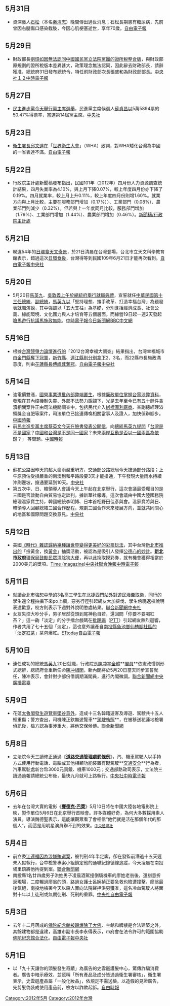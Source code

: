 <noinclude></noinclude>

## 5月31日

  - 資深藝人[石松](../Page/石松_\(藝人\).md "wikilink")（本名[秦清志](https://zh.wikipedia.org/wiki/秦清志 "wikilink")）晚間傳出過世消息；石松長期患有糖尿病，先前曾因右腿傷口感染截肢，今因心肌梗塞逝世，享年70歲。[自由電子報](https://web.archive.org/web/20120603222738/http://iservice.libertytimes.com.tw/liveNews/news.php?no=647709)

## 5月29日

  - 財政部長[劉憶如因無法認同](../Page/劉憶如.md "wikilink")[中國國民黨立法院黨團的證所稅整合版](../Page/中國國民黨.md "wikilink")，與財政部原規劃的證所稅版本差異甚大，政策理念無法認同，因此辭去財政部長，請辭獲准，總統府31日發布總統令，特任前財政部次長張盛和為財政部部長。[中央社１](http://www.cna.com.tw/News/firstnews/201205290012.aspx)[２](http://www.cna.com.tw/News/firstnews/201205310069.aspx)[中時電子報](https://web.archive.org/web/20120601235603/http://news.chinatimes.com/focus/501011240/132012052901159.html)

## 5月27日

  - [民主進步黨今天舉行黨主席選舉](../Page/民主進步黨.md "wikilink")，民進黨主席候選人[蘇貞昌以](../Page/蘇貞昌.md "wikilink")5萬5894票的50.47%得票率，當選第14屆黨主席。[中央社](http://www.cna.com.tw/News/firstnews/201205270062.aspx)

## 5月23日

  - [衛生署長](https://zh.wikipedia.org/wiki/衛生署 "wikilink")[邱文達在](../Page/邱文達.md "wikilink")「[世界衛生大會](https://zh.wikipedia.org/wiki/世界衛生大會 "wikilink")」（WHA）致詞，對WHA矮化台灣為中國的一省表達不滿。[自由電子報](https://web.archive.org/web/20120526015440/http://www.libertytimes.com.tw/2012/new/may/24/today-fo4.htm)

## 5月22日

  - 行政院主計處新聞稿發布指出，民國101年（2012年）四月份人力資源調查統計結果，四月失業率為4.10%，與上月下降0.07%，較上年度四月份亦下降了0.19%。四月就業率，較上月上升0.11%，較上年度四月份則增1.60%。就業方向與上月比較，主要在服務部門增加（0.17%））、工業部門（0.08%）、農業部門則減少（0.32%）。但若與上一年度同月比較，服務部門增加（1.79%）、工業部門增加（1.44%）、農業部門增加（0.46%）。[新聞稿/行政院主計處](http://www.dgbas.gov.tw/public/Attachment/25228251171.pdf)

## 5月21日

  - 睽違54年的[日環食天文奇景](https://zh.wikipedia.org/wiki/日環食 "wikilink")，於21日清晨在台灣登場，台北市立天文科學教育館表示，錯過這次[日環食後](https://zh.wikipedia.org/wiki/日環食 "wikilink")，台灣得等到民國109年6月21日才能再次看到。[自由電子報](http://iservice.libertytimes.com.tw/liveNews/news.php?no=643047&type=%E7%94%9F%E6%B4%BB)[中央社](https://web.archive.org/web/20140607004936/http://www.cna.com.tw/Topic/Popular/2946-1/201205210021.aspx)

## 5月20日

  - 5月20日[馬英九](../Page/馬英九.md "wikilink")、[吳敦義上午於總統府舉行就職典禮](https://zh.wikipedia.org/wiki/吳敦義 "wikilink")，宣誓就任[中華民國](../Page/中華民國.md "wikilink")[第十三任總統](../Page/中華民國總統.md "wikilink")、[副總統](../Page/中華民國副總統.md "wikilink")，[馬英九以](../Page/馬英九.md "wikilink")「堅持理想、攜手改革、打造幸福台灣」為題發表就職演說，其中強調以「五大支柱」為基礎，分別含括經濟成長、社會公義、綠能環境、文化國力與人才培育等五個層面。而綠營19日起一連2天發起[嗆馬遊行抗議馬施政無能](../Page/519嗆馬踹共大遊行.md "wikilink")。[中時電子報](https://web.archive.org/web/20120523034806/http://news.chinatimes.com/focus/501011192/132012052000403.html)[今日新聞網](http://www.nownews.com/2012/05/20/91-2815718.htm)[BBC中文網](http://www.bbc.co.uk/zhongwen/trad/chinese_news/2012/05/120518_masupport_byjames.shtml)

## 5月16日

  - 根據[台灣競爭力論壇進行的](https://zh.wikipedia.org/wiki/台灣競爭力論壇 "wikilink")「2012台灣幸福大調查」結果指出，台灣幸福城市由[金門縣奪下冠軍](../Page/金門縣.md "wikilink")，[新竹縣](../Page/新竹縣.md "wikilink")、[連江縣則分別拿下](https://zh.wikipedia.org/wiki/連江縣_\(中華民國\) "wikilink")2、3名，而22縣市長施政滿意度，則由[花蓮縣長](../Page/花蓮縣.md "wikilink")[傅崐萁奪冠](../Page/傅崐萁.md "wikilink")。[自由電子報](http://iservice.libertytimes.com.tw/liveNews/news.php?no=640744&type=%E7%94%9F%E6%B4%BB)[中央社](https://web.archive.org/web/20160304101015/http://www.cna.com.tw/News/aIPL/201205160079.aspx)

## 5月14日

  - 油電價雙漲，[國營事業遭批內部弊端叢生](https://zh.wikipedia.org/wiki/國營事業 "wikilink")，根據[廉政單位掌握](https://zh.wikipedia.org/wiki/廉政單位 "wikilink")[台電涉弊資料](https://zh.wikipedia.org/wiki/台電 "wikilink")，發現在其內控機制失靈、外部不法勢力覬覦下，光是去年至今已有五十餘件貪瀆相關案件正由司法機關調查中，包括民代介入[綁標圖利廠商](https://zh.wikipedia.org/wiki/綁標 "wikilink")、某副總經理溢領獎金自肥等案件，司法單位已接連傳喚相關當事人及證人，加快偵辦腳步。[中國時報](https://web.archive.org/web/20120518101059/http://news.chinatimes.com/politics/11050202/112012051400072.html)
  - 前[民主進步黨主席](../Page/民主進步黨.md "wikilink")[蔡英文今天在](../Page/蔡英文.md "wikilink")[臉書發表公開信](https://zh.wikipedia.org/wiki/臉書 "wikilink")，向[總統](../Page/總統.md "wikilink")[馬英九提問](../Page/馬英九.md "wikilink")「[台灣是不是](https://zh.wikipedia.org/wiki/台灣 "wikilink")[國家](https://zh.wikipedia.org/wiki/國家 "wikilink")？[中國和](../Page/中國.md "wikilink")[台灣是不是同一國家](https://zh.wikipedia.org/wiki/台灣 "wikilink")？未來[兩岸互動是否以](https://zh.wikipedia.org/wiki/兩岸 "wikilink")[一國兩區為依歸](https://zh.wikipedia.org/wiki/一國兩區 "wikilink")？」
    等問題。[中國時報](https://web.archive.org/web/20120517004238/http://news.chinatimes.com/politics/11050202/132012051400745.html)

## 5月13日

  - 蘇花公路因昨天的超大豪雨嚴重坍方，交通部公路總局今天搶通部分路段；上午原預估受損嚴重的南澳到和平路段要3天才能搶通，下午發現大量雨水持續沖刷邊坡，搶通要延到10天。[中央社](http://www.cna.com.tw/News/FirstNews/201205130041.aspx)
  - 第五次中、日、韓領導人會議今天上午起在北京舉行，這次會議最受矚目的是三國是否啟動自由貿易協定談判。據新華社報導，這次會議由中國大陸國務院總理溫家寶主持，韓國總統李明博、日本首相野田佳彥與會。溫家寶將與日、韓領導人回顧總結三國合作歷程，規劃三國合作未來發展方向，並就共同關心的地區和國際問題交換意見。[中央社](http://www.cna.com.tw/News/FirstNews/201205130021.aspx)

## 5月12日

  - 美國[《時代》雜誌歸納幾種讓世界變得更美好的](https://zh.wikipedia.org/wiki/時代_\(雜誌\) "wikilink")[彩票玩法](../Page/彩票.md "wikilink")，其中台灣[新北市推出的](https://zh.wikipedia.org/wiki/新北市 "wikilink")「撿黃金，換[黃金](https://zh.wikipedia.org/wiki/黃金 "wikilink")」抽獎活動，被認為是吸引人發揮[公德心的妙計](https://zh.wikipedia.org/wiki/公德 "wikilink")。**[新北市政府](../Page/新北市政府.md "wikilink")**[環保局鼓勵民眾清除狗大便](../Page/环境保护.md "wikilink")，再以此換取摸彩券，就有機會獲得相當於2000美元的獎項。[Time
    (magazine)](http://moneyland.time.com/2012/05/09/gambling-for-good-8-ways-lotteries-could-in-theory-make-the-world-a-better-place/)[中央社](https://web.archive.org/web/20120513215711/http://udn.com/NEWS/WORLD/WOR4/7087953.shtml)[聯合晚報](http://udn.com/NEWS/DOMESTIC/DOM2/7088232.shtml)[中時電子報](http://news.chinatimes.com/realtime/110108/112012051200857.html)

## 5月11日

  - 就讀台北市[強恕中學的](https://zh.wikipedia.org/wiki/強恕中學 "wikilink")3名高三學生在[北捷西門站外對遊民潑糞取樂](https://zh.wikipedia.org/wiki/捷運西門站 "wikilink")，同行的學生還全程拍攝下來po上網，惡劣行徑引起網友大加撻伐，學生傍晚返校說明表達歉意，校方則表示下週對外說明懲處結果。[聯合新聞網](https://web.archive.org/web/20120513220440/http://udn.com/NEWS/SOCIETY/SOC7/7086807.shtml)[中央社](https://web.archive.org/web/20120515092229/http://www.cna.com.tw/News/aFav/201205110356.aspx)
  - 女友失控大吵分手，男子居然從頭到尾神色自若，還回問「你要不要喝紅茶？」這一齣「淡定」的分手擂台戲碼在[批踢踢](https://zh.wikipedia.org/wiki/批踢踢 "wikilink")（[PTT](https://zh.wikipedia.org/wiki/批踢踢 "wikilink")）引起網友熱烈迴響，作者共用了七十五個「淡定」，這也意外讓產自[南投縣](../Page/南投縣.md "wikilink")[魚池鄉仙楂腳社區的](https://zh.wikipedia.org/wiki/魚池鄉_\(台灣\) "wikilink")「[淡定紅茶](https://zh.wikipedia.org/wiki/淡定紅茶 "wikilink")」茶包爆紅。[ETtoday](https://web.archive.org/web/20120513025702/http://udn.com/NEWS/NATIONAL/NAT5/7086092.shtml)[自由電子報](https://web.archive.org/web/20120515224456/http://www.libertytimes.com.tw/2012/new/may/12/today-center11.htm?Slots=TPhoto)

## 5月10日

  - 連任成功的總統[馬英九](../Page/馬英九.md "wikilink")20日就職，行政院長[陳冲率全體](https://zh.wikipedia.org/wiki/陳冲 "wikilink")**[閣員](../Page/部長.md "wikilink")**依憲政慣例形式總辭，總統府會重新任命[陳冲組閣](https://zh.wikipedia.org/wiki/陳冲 "wikilink")，新內閣將於5月20日當天同步宣誓就任，陳冲表示，會針對少部份借調期滿閣員，進行內閣微調。[聯合新聞網](https://web.archive.org/web/20120513070845/http://udn.com/NEWS/NATIONAL/NAT2/7083901.shtml)[中央廣播電臺](http://news.rti.org.tw/index_newsContent.aspx?nid=354402&id=1&id2=1)

## 5月9日

  - 花蓮[太魯閣發生](../Page/太魯閣國家公園.md "wikilink")[遊覽車墜谷意外](../Page/遊覽車.md "wikilink")，造成十三名韓籍遊客及導遊、駕駛共十五人輕重傷；警方查出，司機陳正欽無遊覽車**[駕駛執照](../Page/駕駛執照.md "wikilink")**，在被移送花蓮地檢署偵訊後，檢方認為事涉重大，將他交保候傳。[聯合新聞網](https://web.archive.org/web/20120512103603/http://udn.com/NEWS/NATIONAL/NATS1/7083041.shtml)

## 5月8日

  - 立法院今天三讀修正通過《**[道路交通管理處罰條例](https://zh.wikipedia.org/wiki/:s:道路交通管理處罰條例 "wikilink")**》，汽、機車駕駛人以手持方式使用行動電話、電腦或其他相類功能裝置有礙駕駛**[交通安全](../Page/交通安全.md "wikilink")**行為者，汽車駕駛處新台幣3000元罰鍰、機車1000元；交通部路政司表示，立法院三讀通過報請總統公布後，最快九月就可上路執行。[中央社](http://www.cna.com.tw/News/FirstNews/201205080014.aspx)[中時電子報](https://archive.is/20130425091847/http://news.chinatimes.com/focus/11050105/112012050900070.html)

## 5月6日

  - 去年在台灣大賣的電影《**[賽德克·巴萊](../Page/賽德克·巴萊.md "wikilink")**》5月10日將在中國大陸各地電影院上映，製作單位5月6日在北京舉行首映會。許多媒體好奇，為何大多數採用素人演員。導演魏德聖表示，這能讓觀眾看了會相信“他們就是活在那個年代的那個人”，而這是用明星演員辦不到的效果。<small>[中央通訊社](http://www.cna.com.tw/News/FirstNews/201205060053.aspx)</small>

## 5月4日

  - 前立委[江連福因為涉嫌賄選案](../Page/江連福.md "wikilink")，被判刑4年半定讞，卻在發監前潛逃十五天遲未入獄執行，台中檢警專案小組鎖定他的通聯紀錄循線追蹤，今天凌晨在南投埔里鎮將他拘提到案。[聯合新聞網](https://web.archive.org/web/20120506070450/http://udn.com/NEWS/SOCIETY/SOC1/7070645.shtml)
  - 南投縣1名廿四歲男子洪姓男子凌晨酒駕撞倒騎機車的廖姓老翁後，還刻意折返現場，二度輾過廖翁的頭，路過女護士呂婉禎正要急救也險遭撞擊，廖翁最後氣絕，南投地檢署今天以殺人罪向法院聲押洪男獲准，這名冷血駕駛人將面對十年以上徒刑或無期徒刑、死刑的重罪。[中央社](https://archive.is/20121128213824/http://203.75.155.20/gb/www.cna.com.tw/News/aSOC/201205050175.aspx)[自由電子報](https://web.archive.org/web/20120508021325/http://www.libertytimes.com.tw/2012/new/may/5/today-t1.htm?Slots=Live)

## 5月3日

  - 去年十二月落成的[佛陀紀念館被踢爆除了大佛](https://zh.wikipedia.org/wiki/佛陀紀念館 "wikilink")、主館和牌樓是合法建築之外，其餘建物都是違建，高雄市副市長李永得表示，市府會在法令許可的範圍協助[佛陀紀念館合法化](https://zh.wikipedia.org/wiki/佛陀紀念館 "wikilink")。[自由電子報](http://www.libertytimes.com.tw/2012/new/may/3/today-south10.htm?Slots=TPhoto)[中央社](https://web.archive.org/web/20160304202042/http://www.cna.com.tw/News/aALL/201205020119.aspx)

## 5月1日

  - 以「九十天讓你的頭髮發生奇蹟」為廣告的史雲遜護髮中心，驚傳詐騙消費者。廣告中暗示療效，並謊稱「所有產品及成分皆通過衛生署審核」，衛生署表示，史雲遜產品屬「一般化妝品」，依規定不需送檢。以造假的見證廣告，先剪髮偽裝成使用產品前，檢方以詐欺起訴。[自由時報](http://www.libertytimes.com.tw/2012/new/may/1/today-t3.htm?Slots=T)

<noinclude> </noinclude>

[Category:2012年5月](https://zh.wikipedia.org/wiki/Category:2012年5月 "wikilink")
[Category:2012年台灣](https://zh.wikipedia.org/wiki/Category:2012年台灣 "wikilink")
